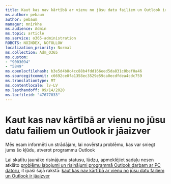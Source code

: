 ```yaml
---
title: Kaut kas nav kārtībā ar vienu no jūsu datu failiem un Outlook ir jāaizver
ms.author: pebaum
author: pebaum
manager: mnirkhe
ms.audience: Admin
ms.topic: article
ms.service: o365-administration
ROBOTS: NOINDEX, NOFOLLOW
localization_priority: Normal
ms.collection: Adm_O365
ms.custom:
- "9003094"
- "5849"
ms.openlocfilehash: b3e5d4b8c4cc88b4fdd166eed5da831c0bef0a46
ms.sourcegitcommit: c6692ce0fa1358ec3529e59ca0ecdfdea4cdc759
ms.translationtype: MT
ms.contentlocale: lv-LV
ms.lasthandoff: 09/14/2020
ms.locfileid: "47677033"
---
```

# <a name="something-is-wrong-with-one-of-your-data-files-and-outlook-needs-to-close"></a>Kaut kas nav kārtībā ar vienu no jūsu datu failiem un Outlook ir jāaizver

Mēs esam informēti un strādājam, lai novērstu problēmu, kas var sniegt jums šo kļūdu, atverot programmu Outlook

Lai skatītu jaunāko risinājumu statusu, lūdzu, apmeklējiet sadaļu nesen atklāto  [problēmu labojumi un risinājumi programmā Outlook darbam ar PC datoru](https://support.microsoft.com/office/ecf61305-f84f-4e13-bb73-95a214ac1230), it īpaši šajā rakstā: [kaut kas nav kārtībā ar vienu no jūsu datu failiem un Outlook ir jāaizver](https://support.microsoft.com/office/a3b59934-2446-4f2a-bd25-58f88188b9b2)
